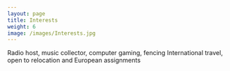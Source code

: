 ```yaml
---
layout: page
title: Interests
weight: 6
image: /images/Interests.jpg
---
```


Radio host, music collector, computer gaming, fencing
International travel, open to relocation and European assignments

